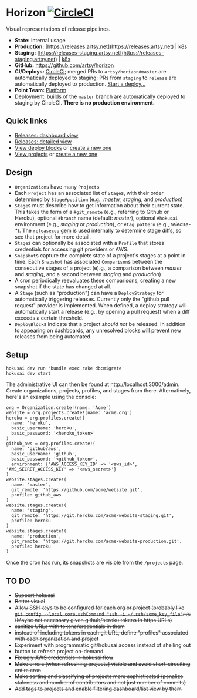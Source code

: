 Horizon [![CircleCI](https://circleci.com/gh/artsy/horizon.svg?style=svg)](https://circleci.com/gh/artsy/horizon)
===

Visual representations of release pipelines.

* **State:** internal usage
* **Production:** [https://releases.artsy.net](https://releases.artsy.net) | [k8s](https://kubernetes.artsy.net/#!/search?q=horizon&namespace=default)
* **Staging:** [https://releases-staging.artsy.net](https://releases-staging.artsy.net) | [k8s](https://kubernetes-staging.artsy.net/#!/search?q=horizon&namespace=default)
* **GitHub:** https://github.com/artsy/horizon
* **CI/Deploys:** [CircleCi](https://circleci.com/gh/artsy/horizon); merged PRs to `artsy/horizon#master` are automatically deployed to staging; PRs from `staging` to `release` are automatically deployed to production. [Start a deploy...](https://github.com/artsy/horizon/compare/release...staging?expand=1)
* **Point Team:** [Platform](https://artsy.slack.com/messages/product-platform)
* Deployment: builds of the `master` branch are automatically deployed to staging by CircleCI. **There is no production environment.**

Quick links
---
- [Releases: dashboard view](https://releases.artsy.net/projects?organization_id=1&view=dashboard)
- [Releases: detailed view](https://releases.artsy.net/projects?organization_id=1)
- [View deploy blocks](https://releases.artsy.net/admin/deploy_blocks) or [create a new one](https://releases.artsy.net/admin/deploy_blocks)
- [View projects](https://releases.artsy.net/admin/projects) or [create a new one](https://releases.artsy.net/admin/projects/new)

Design
---
* `Organization`s have many `Project`s
* Each `Project` has an associated list of `Stage`s, with their order determined by `Stage#position` (e.g., _master_, _staging_, and _production_)
* `Stage`s must describe how to get information about their current state. This takes the form of a `#git_remote` (e.g., referring to Github or Heroku), optional `#branch` name (default: _master_), optional `#hokusai` environment (e.g., _staging_ or _production_), or `#tag_pattern` (e.g., _release-*_). The [`releasecop` gem](https://github.com/joeyAghion/releasecop) is used internally to determine stage diffs, so see that project for more detail.
* `Stage`s can optionally be associated with a `Profile` that stores credentials for accessing git providers or AWS.
* `Snapshot`s capture the complete state of a project's stages at a point in time. Each `Snapshot` has associated `Comparison`s between the consecutive stages of a project (e).g., a comparison between _master_ and _staging_, and a second between _staging_ and _production_)
* A cron periodically reevaluates these comparisons, creating a new snapshot if the state has changed at all.
* A `Stage` (such as "production") can have a `DeployStrategy` for automatically triggering releases. Currently only the "github pull request" provider is implemented. When defined, a deploy strategy will automatically start a release (e.g., by opening a pull request) when a diff exceeds a certain threshold.
* `DeployBlock`s indicate that a project _should not_ be released. In addition to appearing on dashboards, any unresolved blocks will prevent new releases from being automated.

Setup
---

    hokusai dev run 'bundle exec rake db:migrate'
    hokusai dev start

The administrative UI can then be found at http://localhost:3000/admin. Create organizations, projects, profiles, and stages from there. Alternatively, here's an example using the console:

    org = Organization.create!(name: 'Acme')
    website = org.projects.create!(name: 'acme.org')
    heroku = org.profiles.create!(
      name: 'heroku',
      basic_username: 'heroku',
      basic_password: '<heroku_token>'
    )
    github_aws = org.profiles.create!(
      name: 'github/aws',
      basic_username: 'github',
      basic_password: '<github_token>',
      environment: {'AWS_ACCESS_KEY_ID' => '<aws_id>', 'AWS_SECRET_ACCESS_KEY' => '<aws_secret>'}
    )
    website.stages.create!(
      name: 'master',
      git_remote: 'https://github.com/acme/website.git',
      profile: github_aws
    )
    website.stages.create!(
      name: 'staging',
      git_remote: 'https://git.heroku.com/acme-website-staging.git',
      profile: heroku
    )
    website.stages.create!(
      name: 'production',
      git_remote: 'https://git.heroku.com/acme-website-production.git',
      profile: heroku
    )

Once the cron has run, its snapshots are visible from the `/projects` page.

TO DO
---
* ~~Support hokusai~~
* ~~Better visual~~
* ~~Allow SSH keys to be configured for each org or project (probably like `git config --local core.sshCommand "ssh -i ~/.ssh/some_key_file"`...). (Maybe not necessary given github/heroku tokens in https URLs)~~
* ~~sanitize URLs with tokens/credentials in them~~
* ~~instead of including tokens in each git URL, define "profiles" associated with each organization and project~~
* Experiment with programmatic git/hokusai access instead of shelling out
* button to refresh project on-demand
* ~~Fix ugly AWS credentials -> hokusai flow~~
* ~~Make errors [when refreshing projects] visible and avoid short-circuiting entire cron~~
* ~~Make sorting and classifying of projects more sophisticated (penalize staleness and number of contributors and not just number of commits)~~
* ~~Add tags to projects and enable filtering dashboard/list view by them~~
